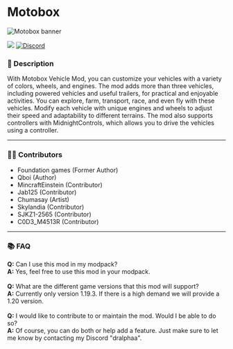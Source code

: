 # Motobox

![Motobox banner](https://github.com/Project-Alphaa/Motobox/assets/115327854/a0256632-e318-4434-8188-93aad60bc853)

![](https://img.shields.io/badge/Mod_Loader-Fabric-green?style=for-the-badge)
[![Discord](https://img.shields.io/badge/Discord-Invite-blue?style=for-the-badge&logo=discord)](https://discord.gg/the-alpha-server-852655613669277777)

### **📘 Description**
With Motobox Vehicle Mod, you can customize your vehicles with a variety of colors, wheels, and engines. The mod adds more than three vehicles, including powered vehicles and useful trailers, for practical and enjoyable activities. You can explore, farm, transport, race, and even fly with these vehicles. Modify each vehicle with unique engines and wheels to adjust their speed and adaptability to different terrains. The mod also supports controllers with MidnightControls, which allows you to drive the vehicles using a controller.

---

### **🙎‍♂️ Contributors**
- Foundation games (Former Author)
- Qboi (Author)
- MincraftEinstein (Contributor)
- Jab125 (Contributor)
- Chumasay (Artist)
- Skylandia (Contributor)
- SJKZ1-2565 (Contributor)
- C0D3_M4513R (Contributor)


---
### **📚 FAQ**
**Q:** Can I use this mod in my modpack?
<br>
**A:** Yes, feel free to use this mod in your modpack.
<br><br>
**Q:** What are the different game versions that this mod will support?
<br>
**A:** Currently only version 1.19.3. If there is a high demand we will provide a 1.20 version.
<br><br>
**Q:** I would like to contribute to or maintain the mod. Would I be able to do so?
<br>
**A:** Of course, you can do both or help add a feature. Just make sure to let me know by contacting my Discord "dralphaa".
